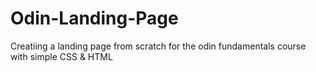 # Odin-Landing-Page
Creatiing a landing page from scratch for the odin fundamentals course with simple CSS &amp; HTML
